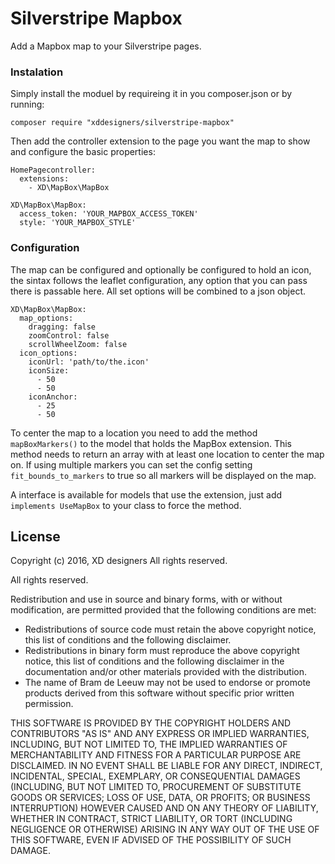 # Silverstripe Mapbox

Add a Mapbox map to your Silverstripe pages. 
 
### Instalation
Simply install the moduel by requireing it in you composer.json or by running:
```
composer require "xddesigners/silverstripe-mapbox"
```

Then add the controller extension to the page you want the map to show and configure the basic properties:
```
HomePagecontroller:
  extensions:
    - XD\MapBox\MapBox
    
XD\MapBox\MapBox:
  access_token: 'YOUR_MAPBOX_ACCESS_TOKEN'
  style: 'YOUR_MAPBOX_STYLE'
```

### Configuration
The map can be configured and optionally be configured to hold an icon, the sintax follows the leaflet configuration, any option that you can pass there is passable here. All set options will be combined to a json object.
```
XD\MapBox\MapBox:
  map_options:
    dragging: false
    zoomControl: false
    scrollWheelZoom: false
  icon_options:
    iconUrl: 'path/to/the.icon'
    iconSize:
      - 50
      - 50
    iconAnchor:
      - 25
      - 50
```
To center the map to a location you need to add the method `mapBoxMarkers()` to the model that holds the MapBox extension. This method needs to return an array with at least one location to center the map on. If using multiple markers you can set the config setting `fit_bounds_to_markers` to true so all markers will be displayed on the map. 

A interface is available for models that use the extension, just add `implements UseMapBox` to your class to force the method. 

## License

Copyright (c) 2016, XD designers
All rights reserved.

All rights reserved.

Redistribution and use in source and binary forms, with or without
modification, are permitted provided that the following conditions are met:

 * Redistributions of source code must retain the above copyright
   notice, this list of conditions and the following disclaimer.
 * Redistributions in binary form must reproduce the above copyright
   notice, this list of conditions and the following disclaimer in the
   documentation and/or other materials provided with the distribution.
 * The name of Bram de Leeuw may not be used to endorse or promote products
   derived from this software without specific prior written permission.

THIS SOFTWARE IS PROVIDED BY THE COPYRIGHT HOLDERS AND CONTRIBUTORS "AS IS" AND
ANY EXPRESS OR IMPLIED WARRANTIES, INCLUDING, BUT NOT LIMITED TO, THE IMPLIED
WARRANTIES OF MERCHANTABILITY AND FITNESS FOR A PARTICULAR PURPOSE ARE
DISCLAIMED. IN NO EVENT SHALL <COPYRIGHT HOLDER> BE LIABLE FOR ANY
DIRECT, INDIRECT, INCIDENTAL, SPECIAL, EXEMPLARY, OR CONSEQUENTIAL DAMAGES
(INCLUDING, BUT NOT LIMITED TO, PROCUREMENT OF SUBSTITUTE GOODS OR SERVICES;
LOSS OF USE, DATA, OR PROFITS; OR BUSINESS INTERRUPTION) HOWEVER CAUSED AND
ON ANY THEORY OF LIABILITY, WHETHER IN CONTRACT, STRICT LIABILITY, OR TORT
(INCLUDING NEGLIGENCE OR OTHERWISE) ARISING IN ANY WAY OUT OF THE USE OF THIS
SOFTWARE, EVEN IF ADVISED OF THE POSSIBILITY OF SUCH DAMAGE.